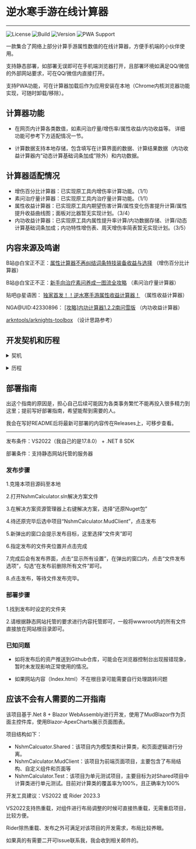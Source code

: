 # 逆水寒手游在线计算器

***

![License](https://img.shields.io/github/license/dellbeat/NshmCalculator)
![Build](https://img.shields.io/badge/build-passing-brightgreen)
![Version](https://img.shields.io/badge/version-1.0.0-brightgreen)
![PWA Support](https://img.shields.io/badge/PWA-support-blue)

一款集合了网络上部分计算手游属性数值的在线计算器，方便手机端的小伙伴使用。

支持静态部署，如部署无误即可在手机端浏览器打开，且部署环境如满足QQ/微信的外部网站要求，可在QQ/微信内直接打开。

支持PWA功能，可在计算器加载后作为应用安装在本地（Chrome内核浏览器功能实现，可随时卸载/移除）。

## 计算器功能

* 在网页内计算各类数值，如素问治疗量/增伤率/属性收益/内功收益等。 详细功能可参考下方适配情况一节。


* 计算数据支持本地存储，包含填写在计算界面的数据、计算结果数据（内功收益计算器内“动态计算基础词条加成”除外）和内功数据。

## 计算器适配情况

* 增伤百分比计算器：已实现原工具内增伤率计算功能。（1/1）
* 素问治疗量计算器：已实现原工具内治疗量计算功能。（1/1）
* 属性收益计算器：已实现原工具内期望伤害计算/属性变化伤害提升计算/属性提升收益曲线图；面板对比器暂无实现计划。（3/4）
* 内功收益计算器：已实现原工具内属性提升率计算/内功数据存储、计算/动态计算基础词条加成；内功特性增伤表、周天增伤率简表暂无实现计划。（3/5）

## 内容来源及鸣谢

B站@白宝正不正：[属性计算器不再纠结词条特技装备收益与选择](https://www.bilibili.com/video/BV1G94y1x7sW) （增伤百分比计算器）

B站@白宝正不正：[新手向治疗素问养成一图流全攻略](https://www.bilibili.com/video/BV1DP411Y7MK) （素问治疗量计算器）

贴吧@星语困： [独家首发！！逆水寒手游属性收益计算器！](https://tieba.baidu.com/p/8530450428) （属性收益计算器）

NGA@UID:42330896： [[攻略]内功计算器1.2.2南问雪版](https://g.nga.cn/read.php?tid=38987417&rand=308) （内功收益计算器）

[arkntools/arknights-toolbox](https://github.com/arkntools/arknights-toolbox) （设计思路参考）

## 开发契机和历程

<details> 
<summary>契机</summary>

从手游开服开始，在网络上就有各路大神根据各类数据结果推测出公式并制作计算器供大家使用。

彼时帮会里的也有在使用这些计算器的小伙伴，但是部分使用手机的小伙伴反馈操作不是很方便；然后我就想着能不能做一个在线使用的计算器，让需要使用的人直接点击链接填入需要的数据就能计算。

以网页呈现的原因是为了尽量降低使用门槛，微信小程序会限制使用范围（且帮会群是QQ群）。
</details>

<p/>

<details> 
<summary>历程</summary>

不过这个想法搁置了很久一段时间，因为自己彼时工作事情比较多再加上准备使用的技术栈不熟（是VUE，而自己主做WPF桌面开发）。

后面了解到有适合自己技术栈的实现方法，便开始了计算器公式的分析拆解和在线计算器开发工作。

第一版内有增伤百分比计算器/素问治疗量计算器/属性收益计算器，但因为界面设计不太满意，于是在制作完后又搁置了一段时间。

再到后面有看到内功收益计算器，于是先拆解了算法；在解决了命中计算的问题后，重新搭建了项目框架，最后有了现在的在线计算器。

对比原来第一版的计算器界面相比大气，不会像第一版的界面太过窄巴。
</details>

## 部署指南

出这个指南的原因是，担心自己后续可能因为各类事务繁忙不能再投入很多精力到这里；提前写好部署指南，希望能帮到需要的人。

我会在写好README后将最新可部署的内容传在Releases上，可移步查看。

***

发布条件：VS2022（我自己的是17.8.0） + .NET 8 SDK

部署条件：支持静态网站托管的服务器

### 发布步骤

1.克隆本项目源码至本地

2.打开NshmCalculator.sln解决方案文件

3.在解决方案资源管理器上右键解决方案，选择“还原Nuget包”

4.待还原完毕后选中项目“NshmCalculator.MudClient”，点击发布

5.新弹出的窗口会提示发布目标，这里选择“文件夹”即可

6.指定发布的文件夹位置并点击完成

7.完成后会有发布界面，点击“显示所有设置”，在弹出的窗口内，点击“文件发布选项”，勾选“在发布前删除所有文件”即可。

8.点击发布，等待文件发布完毕。

### 部署步骤

1.找到发布时设定的文件夹

2.请根据静态网站托管的要求进行内容托管即可，一般将wwwroot内的所有文件直接放在网站根目录即可。

### 已知问题

* 如将发布后的资产推送到Github仓库，可能会在浏览器控制台出现报错现象，暂时未发现影响正常使用的情况。


* 如果网站内容（Index.html）不在根目录可能需要自行处理跳转问题

## 应该不会有人需要的二开指南

该项目基于.Net 8 + Blazor WebAssembly进行开发，使用了MudBlazor作为页面主控件库，使用Blazor-ApexCharts展示页面图表。

项目结构如下：

* NshmCalcuator.Shared：该项目内为模型类和计算类，和页面逻辑进行分离。
* NshmCalculator.MudClient：该项目为前端页面项目，主要包含了布局结构、自定义组件和页面等
* NshmCalculator.Test：该项目为单元测试项目，主要目标为对Shared项目中计算类进行单元测试。目前对计算类的覆盖率为100%，且正确率为100%

开发工具建议：VS2022 或 Rider 2023.3

VS2022支持热重载，对组件进行布局调整的时候可直接热重载，无需重启项目，比较方便。

Rider除热重载、发布之外可满足对该项目的开发需求，布局比较养眼。

如果真的有需要二开可Issue联系我，我会收到相关邮件的。
